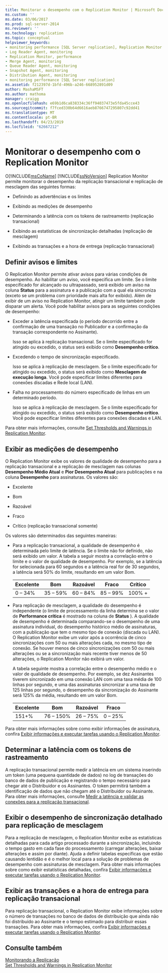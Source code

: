 ```yaml
---
title: Monitorar o desempenho com o Replication Monitor | Microsoft Docs
ms.custom: ''
ms.date: 03/06/2017
ms.prod: sql-server-2014
ms.reviewer: ''
ms.technology: replication
ms.topic: conceptual
helpviewer_keywords:
- monitoring performance [SQL Server replication], Replication Monitor
- Log Reader Agent, monitoring
- Replication Monitor, performance
- Merge Agent, monitoring
- Queue Reader Agent, monitoring
- Snapshot Agent, monitoring
- Distribution Agent, monitoring
- monitoring performance [SQL Server replication]
ms.assetid: f212397d-1bfd-496b-a246-668952891d09
author: MashaMSFT
ms.author: mathoma
manager: craigg
ms.openlocfilehash: e69b1d6ca838334c36ff94037473e5fda45cce43
ms.sourcegitcommit: f7fced330b64d6616aeb8766747295807c92dd41
ms.translationtype: MT
ms.contentlocale: pt-BR
ms.lasthandoff: 04/23/2019
ms.locfileid: "62667212"
---
```

# <a name="monitor-performance-with-replication-monitor"></a>Monitorar o desempenho com o Replication Monitor
  O[!INCLUDE[msCoName](../../../includes/msconame-md.md)] [!INCLUDE[ssNoVersion](../../../includes/ssnoversion-md.md)] Replication Monitor permite monitorar o desempenho da replicação transacional e replicação de mesclagem das seguintes formas:  
  
-   Definindo as advertências e os limites  
  
-   Exibindo as medições de desempenho  
  
-   Determinando a latência com os tokens de rastreamento (replicação transacional)  
  
-   Exibindo as estatísticas de sincronização detalhadas (replicação de mesclagem)  
  
-   Exibindo as transações e a hora de entrega (replicação transacional)  
  
## <a name="set-warnings-and-thresholds"></a>Definir avisos e limites  
 O Replication Monitor permite ativar avisos para várias condições de desempenho. Ao habilitar um aviso, você especifica um limite. Se o limite especificado for alcançado ou ultrapassado, será exibido um aviso na coluna **Status** para a assinatura e a publicação com a qual ela sincroniza (exceto se um problema com prioridade mais alta for exibido). Além de exibir de um aviso no Replication Monitor, atingir um limite também pode disparar um alerta. Você pode habilitar avisos para as seguintes condições de desempenho:  
  
-   Exceder a latência especificada (o período decorrido entre a confirmação de uma transação no Publicador e a confirmação da transação correspondente no Assinante).  
  
     Isso se aplica à replicação transacional. Se o limite especificado for atingido ou excedido, o status será exibido como **Desempenho crítico**.  
  
-   Excedendo o tempo de sincronização especificado.  
  
     Isso se aplica à replicação de mesclagem. Se o limite especificado for atingido ou excedido, o status será exibido como **Mesclagem de execução longa**. Você pode especificar limites diferentes para conexões discadas e Rede local (LAN).  
  
-   Falha no processamento do número especificado de linhas em um determinado período.  
  
     Isso se aplica à replicação de mesclagem. Se o limite especificado for atingido ou excedido, o status será exibido como **Desempenho crítico**. Você pode especificar limites diferentes para conexões discadas e LAN.  
  
 Para obter mais informações, consulte [Set Thresholds and Warnings in Replication Monitor](set-thresholds-and-warnings-in-replication-monitor.md).  
  
## <a name="view-performance-measurements"></a>Exibir as medições de desempenho  
 O Replication Monitor exibe os valores de qualidade de desempenho para a replicação transacional e a replicação de mesclagem nas colunas **Desempenho Médio Atual** e **Pior Desempenho Atual** para publicações e na coluna **Desempenho** para assinaturas. Os valores são:  
  
-   Excelente  
  
-   Bom  
  
-   Razoável  
  
-   Fraco  
  
-   Crítico (replicação transacional somente)  
  
 Os valores são determinados das seguintes maneiras:  
  
-   Para a replicação transacional, a qualidade de desempenho é determinada pelo limite de latência. Se o limite não for definido, não será exibido um valor. A tabela a seguir mostra a correlação entre o limite e o valor de qualidade de desempenho. Por exemplo, se a latência for selecionada para 60 segundos e a latência real for de 30 segundos, a latência será 50% do limite, resultando em um valor Bom.  
  
    |Excelente|Bom|Razoável|Fraco|Crítico|  
    |---------------|----------|----------|----------|--------------|  
    |0 – 34%|35 – 59%|60 – 84%|85 – 99%|100% +|  
  
-   Para replicação de mesclagem, a qualidade do desempenho é independente (o limite de processamento da linha determina se o valor de **Performance crítica** é mostrado na coluna de **Status** ). A qualidade de desempenho é determinada comparando-se o desempenho de uma assinatura individual, do desempenho histórico médio de assinaturas, com a publicação que tem o mesmo tipo de conexão (discada ou LAN). O Replication Monitor exibe um valor após a ocorrência de cinco sincronizações com 50 ou mais alterações cada, no mesmo tipo de conexão. Se houver menos de cinco sincronizações com 50 ou mais alterações ou se a sincronização mais recente tiver menos de 50 alterações, o Replication Monitor não exibirá um valor.  
  
     A tabela seguinte mostra a correlação entre o desempenho médio e o valor de qualidade de desempenho. Por exemplo, se dez Assinantes tiverem sincronizado em uma conexão LAN com uma taxa média de 100 linhas por segundo, e uma das assinaturas sincronizar a uma taxa de 125 linhas por segundo, o desempenho da sincronização do Assinante será 125% da média, resultando em um valor Bom.  
  
    |Excelente|Bom|Razoável|Fraco|  
    |---------------|----------|----------|----------|  
    |151+%|76 – 150%|26 – 75%|0 – 25%|  
  
 Para obter mais informações sobre como exibir informações de assinatura, confira [Exibir informações e executar tarefas usando o Replication Monitor](view-information-and-perform-tasks-replication-monitor.md).  
  
## <a name="determine-latency-with-tracer-tokens"></a>Determinar a latência com os tokens de rastreamento  
 A replicação transacional permite medir a latência em um sistema inserindo um token (uma pequena quantidade de dados) no log de transações do banco de dados de publicação e registrando o tempo necessário para chegar até o Distribuidor e os Assinantes. O token permitirá também a identificação de dados que não chegam até o Distribuidor ou Assinante. Para obter mais informações, consulte [Medir a latência e validar as conexões para a replicação transacional](measure-latency-and-validate-connections-for-transactional-replication.md).  
  
## <a name="view-detailed-synchronization-performance-for-merge-replication"></a>Exibir o desempenho de sincronização detalhado para replicação de mesclagem  
 Para a replicação de mesclagem, o Replication Monitor exibe as estatísticas detalhadas para cada artigo processado durante a sincronização, incluindo o tempo gasto em cada fase do processamento (carregar alterações, baixar alterações e assim por diante). Ajuda a definir tabelas específicas que estão causando lentidão e é o melhor local para a solução de problemas de desempenho com assinaturas de mesclagem. Para obter mais informações sobre como exibir estatísticas detalhadas, confira [Exibir informações e executar tarefas usando o Replication Monitor](view-information-and-perform-tasks-replication-monitor.md).  
  
## <a name="view-transactions-and-delivery-time-for-transactional-replication"></a>Exibir as transações e a hora de entrega para replicação transacional  
 Para replicação transacional, o Replication Monitor exibe informações sobre o número de transações no banco de dados de distribuição que ainda não foi distribuído ao Assinante e o tempo estimado para distribuir essas transações. Para obter mais informações, confira [Exibir informações e executar tarefas usando o Replication Monitor](view-information-and-perform-tasks-replication-monitor.md).  
  
## <a name="see-also"></a>Consulte também  
 [Monitorando a Replicação](../monitoring-replication.md)   
 [Set Thresholds and Warnings in Replication Monitor](set-thresholds-and-warnings-in-replication-monitor.md)  
  
  
